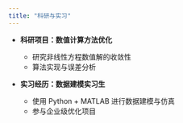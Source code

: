 ```yaml
---
title: "科研与实习"
---
```


- **科研项目：数值计算方法优化**
  - 研究非线性方程数值解的收敛性  
  - 算法实现与误差分析  

- **实习经历：数据建模实习生**
  - 使用 Python + MATLAB 进行数据建模与仿真  
  - 参与企业级优化项目
